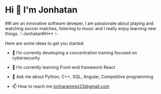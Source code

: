 # Hi 👋 I'm Jonhatan 
 

##I am an innovative software deveper, I am passionate about playing and watching soccer matches, listening to music and I really enjoy learning new things.
✨JonhatanRH** ✨  

Here are some ideas to get you started:

- 🔭 I’m currently developing a concentration training focused on cybersecurity

- 🌱 I’m currently learning Front-end framework React

- 💬 Ask me about Python, C++, SQL, Angular, Competitive programming

- 📫 How to reach me jonharamirez23@gmail.com

